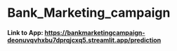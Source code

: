 # Bank_Marketing_campaign
#### Link to App: https://bankmarketingcampaign-deonuvqvhxbu7dprqjcxq5.streamlit.app/prediction
